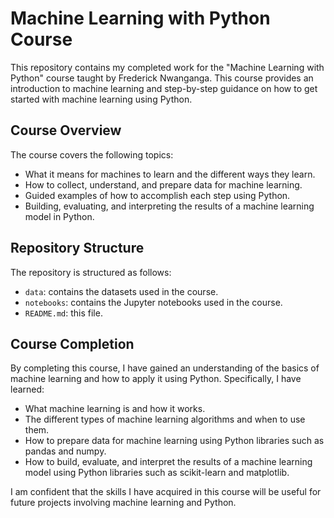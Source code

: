 # Machine Learning with Python Course

This repository contains my completed work for the "Machine Learning with Python" course taught by Frederick Nwanganga. This course provides an introduction to machine learning and step-by-step guidance on how to get started with machine learning using Python.

## Course Overview

The course covers the following topics:

- What it means for machines to learn and the different ways they learn.
- How to collect, understand, and prepare data for machine learning.
- Guided examples of how to accomplish each step using Python.
- Building, evaluating, and interpreting the results of a machine learning model in Python.

## Repository Structure

The repository is structured as follows:

- `data`: contains the datasets used in the course.
- `notebooks`: contains the Jupyter notebooks used in the course.
- `README.md`: this file.


## Course Completion

By completing this course, I have gained an understanding of the basics of machine learning and how to apply it using Python. Specifically, I have learned:

- What machine learning is and how it works.
- The different types of machine learning algorithms and when to use them.
- How to prepare data for machine learning using Python libraries such as pandas and numpy.
- How to build, evaluate, and interpret the results of a machine learning model using Python libraries such as scikit-learn and matplotlib.

I am confident that the skills I have acquired in this course will be useful for future projects involving machine learning and Python.
